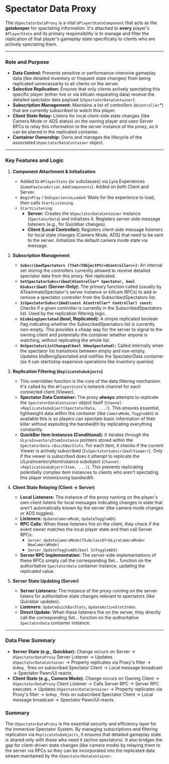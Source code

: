 # Spectator Data Proxy

The `USpectatorDataProxy` is a vital `UPlayerStateComponent` that acts as the **gatekeeper** for spectating information. It's attached to **every** player's `APlayerState` and its primary responsibility is to manage and filter the replication of that player's gameplay state specifically to clients who are actively spectating them.

***

### Role and Purpose

* **Data Control:** Prevents sensitive or performance-intensive gameplay data (like detailed inventory or frequent state changes) from being replicated unnecessarily to all clients on the server.
* **Selective Replication:** Ensures that only clients actively spectating this specific player (either live or via killcam requesting data) receive the detailed spectator data payload (`USpectatorDataContainer`).
* **Subscription Management:** Maintains a list of controllers (`AController`\*) that are currently subscribed to watch this player.
* **Client State Relay:** Listens for local client-side state changes (like Camera Mode or ADS status) on the owning player and uses Server RPCs to relay this information to the server instance of the proxy, so it can be placed in the replicated container.
* **Container Ownership:** Owns and manages the lifecycle of the associated `USpectatorDataContainer` object.

***

### Key Features and Logic

1. **Component Attachment & Initialization**
   * Added to `APlayerState` (or subclasses) via Lyra Experiences (`GameFeatureAction_AddComponents`). Added on both Client and Server.
   * `BeginPlay` / `OnExperienceLoaded`: Waits for the experience to load, then calls `StartListening`.
   * `StartListening`:
     * **Server:** Creates the `USpectatorDataContainer` instance (`SpectatorData`) and initializes it. Registers server-side message listeners (e.g., for Quickbar changes).
     * **Client (Local Controller):** Registers client-side message listeners for local state changes (Camera Mode, ADS) that need to be sent to the server. Initializes the default camera mode state via message.
2. **Subscription Management**
   * **`SubscribedSpectators (TSet<TObjectPtr<AController>>)`:** An internal set storing the controllers currently allowed to receive detailed spectator data from this proxy. Not replicated.
   * **`SetSpectatorSubscribed(AController* Spectator, bool bSubscribed)` (Server-Only):** The primary function called (usually by ATeammateSpectator's server instance or killcam RPCs) to add or remove a spectator controller from the SubscribedSpectators list.
   * **`IsSpectatorSubscribed(const AController* Controller) const`:** Checks if a given controller is currently in the SubscribedSpectators list. Used by the replication filtering logic.
   * **`bIsBeingSpectated` (bool, Replicated):** A simple replicated boolean flag indicating whether the SubscribedSpectators list is currently non-empty. This provides a cheap way for the server to signal to the owning client and potentially the container whether anyone is watching, without replicating the whole list.
   * **`OnSpectatorListChanged(bool bNowSpectated)`:** Called internally when the spectator list transitions between empty and non-empty. Updates bIsBeingSpectated and notifies the SpectatorData container (so it can start/stop expensive operations like inventory queries).
3. **Replication Filtering (`ReplicateSubobjects`)**
   * This overridden function is the core of the data filtering mechanism. It's called by the `APlayerState`'s network channel for each connected client (Viewer).
   * **Spectator Data Container:** The proxy **always** attempts to replicate the `SpectatorDataContainer` object itself (`Channel->ReplicateSubobject(SpectatorData, ...)`). This ensures essential, lightweight data within the container (like `CameraMode`, `ToggleADS`) is available this is so players can spectate basic information of their killer without exploding the bandwidth by replicating everything constantly.
   * **QuickBar Item Instances (Conditional):** It iterates through the `ULyraInventoryItemInstance` pointers stored within the `SpectatorData->QuickBarSlots`. For each item, it checks if the current Viewer is actively subscribed (`IsSpectatorSubscribed(Viewer)`). Only if the viewer is subscribed does it attempt to replicate the ULyraInventoryItemInstance subobject (`Channel->ReplicateSubobject(Item, ...)`). This prevents replicating potentially complex item instances to clients who aren't spectating this player minimizxxing bandwidth.
4. **Client State Relaying (Client -> Server)**
   * **Local Listeners:** The instance of the proxy running on the player's own client listens for local messages indicating changes in state that aren't automatically known by the server (like camera mode changes or ADS toggles).
   * **Listeners:** `UpdateCameraMode`, `UpdateToggleADS`.
   * **RPC Calls:** When these listeners fire on the client, they check if the event owner matches the local player state and then call Server RPCs:
     * `Server_UpdateCameraMode(TSubclassOf<ULyraCameraMode> NewCameraMode)`
     * `Server_UpdateToggleADS(bool InToggleADS)`
   * **Server RPC Implementation:** The server-side implementations of these RPCs simply call the corresponding Set... function on the authoritative `SpectatorData` container instance, updating the replicated value.
5.  **Server State Updating (Server)**

    * **Server Listeners:** The instance of the proxy running on the server listens for authoritative state changes relevant to spectators (like Quickbar updates).
    * **Listeners:** `UpdateQuickBarSlots`, `UpdateActiveSlotIndex`.
    * **Direct Update:** When these listeners fire on the server, they directly call the corresponding Set... function on the authoritative `SpectatorData` container instance.



***

### Data Flow Summary

* **Server State (e.g., Quickbar):** Change occurs on Server -> `USpectatorDataProxy` Server Listener -> Updates `USpectatorDataContainer` -> Property replicates via Proxy's filter -> `OnRep_` fires on subscribed Spectator Client -> Local message broadcast -> Spectator Pawn/UI reacts.
* **Client State (e.g., Camera Mode):** Change occurs on Owning Client -> `USpectatorDataProxy` Client Listener -> Calls Server RPC -> Server RPC executes -> Updates `USpectatorDataContainer` -> Property replicates via Proxy's filter -> `OnRep_` fires on subscribed Spectator Client -> Local message broadcast -> Spectator Pawn/UI reacts.

### Summary

The `USpectatorDataProxy` is the essential security and efficiency layer for the Immersive Spectator System. By managing subscriptions and filtering replication via `ReplicateSubobjects`, it ensures that detailed gameplay state is shared only with those who need it (active spectators). It also bridges the gap for client-driven state changes (like camera mode) by relaying them to the server via RPCs so they can be incorporated into the replicated data stream maintained by the `USpectatorDataContainer`.
